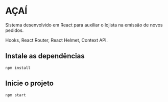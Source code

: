 # AÇAÍ
Sistema desenvolvido em React para auxiliar o lojista na emissão de novos pedidos.

Hooks, React Router, React Helmet, Context API.

## Instale as dependências
```
npm install
```

## Inicie o projeto
```
npm start
```
